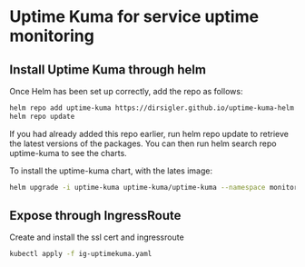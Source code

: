 # Uptime Kuma for service uptime monitoring

## Install Uptime Kuma through helm

Once Helm has been set up correctly, add the repo as follows:

```bash
helm repo add uptime-kuma https://dirsigler.github.io/uptime-kuma-helm
helm repo update
```

If you had already added this repo earlier, run helm repo update to retrieve the latest versions of the packages. You can then run helm search repo uptime-kuma to see the charts.

To install the uptime-kuma chart, with the lates image:

```bash
helm upgrade -i uptime-kuma uptime-kuma/uptime-kuma --namespace monitoring --set image.tag=latest
```

## Expose through IngressRoute

Create and install the ssl cert and ingressroute

```bash
kubectl apply -f ig-uptimekuma.yaml
```
